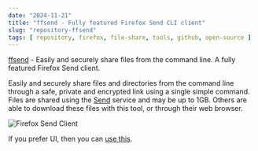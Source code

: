 ```yaml
---
date: "2024-11-21"
title: "ffsend - Fully featured Firefox Send CLI client"
slug: "repository-ffsend"
tags: [ repository, firefox, file-share, tools, github, open-source ]
---
```




[ffsend][1] - Easily and securely share files from the command line. A fully featured Firefox Send client.

Easily and securely share files and directories from the command line through a safe, private and encrypted link using a single simple command. Files are shared using the [Send][2] service and may be up to 1GB. Others are able to download these files with this tool, or through their web browser.

![Firefox Send Client][3]

If you prefer UI, then you can [use this][4].



   [1]: https://github.com/timvisee/ffsend
   [2]: https://github.com/timvisee/send
   [3]: https://camo.githubusercontent.com/f70f3c994efc25bce1406ea90e7664c8a281d0b145938bd200df3331ab9a9c70/68747470733a2f2f63646e2e7261776769742e636f6d2f74696d76697365652f666673656e642f36653865663535622f7265732f64656d6f2e737667
   [4]: https://send.vis.ee/
